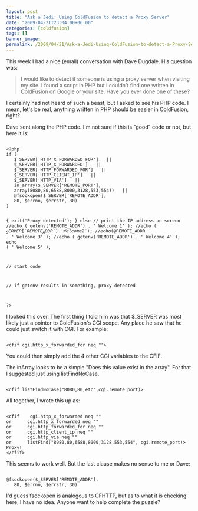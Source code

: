 ```yaml
---
layout: post
title: "Ask a Jedi: Using ColdFusion to detect a Proxy Server"
date: "2009-04-21T23:04:00+06:00"
categories: [coldfusion]
tags: []
banner_image: 
permalink: /2009/04/21/Ask-a-Jedi-Using-ColdFusion-to-detect-a-Proxy-Server
---
```


This week I had a nice (email) conversation with Dave Dugdale. His question was:

<blockquote>
<p>
I would like to detect if someone is using a proxy server when visiting my site. I found a script in PHP but I couldn't find one written in ColdFusion on Google or your site. Have you ever
done one of these?
</p>
</blockquote>

I certainly had not heard of such a beast, but I asked to see his PHP code. I mean, let's be real, anything written in PHP should be easier in ColdFusion, right?
<!--more-->
Dave sent along the PHP code. I'm not sure if this is "good" code or not, but here it is:

<code>
&lt;?php
if (
   $_SERVER['HTTP_X_FORWARDED_FOR']   ||
   $_SERVER['HTTP_X_FORWARDED']   ||
   $_SERVER['HTTP_FORWARDED_FOR']   ||
   $_SERVER['HTTP_CLIENT_IP']   ||
   $_SERVER['HTTP_VIA']   ||
   in_array($_SERVER['REMOTE_PORT'],
   array(8080,80,6588,8000,3128,553,554))   ||
   @fsockopen($_SERVER['REMOTE_ADDR'],
   80, $errno, $errstr, 30)
)

{
exit('Proxy detected');
}
else
// print the IP address on screen
//echo ( getenv('REMOTE_ADDR') .  ' Welcome 1' );
//echo ( $_SERVER['REMOTE_ADDR'] .  ' Welcome 2' );
//echo ( @$REMOTE_ADDR .  ' Welcome 3' );
//echo ( getenv('REMOTE_ADDR') .  ' Welcome 4' );
echo (  ' Welcome 5' );


// start code

// if getenv results in something, proxy detected

?&gt;
</code>

I looked this over. The first thing I told him was that $_SERVER was most likely just a pointer to ColdFusion's CGI scope. Any place he saw that he could just switch it with CGI. For example:

<code>
&lt;cfif cgi.http_x_forwarded_for neq ""&gt;
</code>

You could then simply add the 4 other CGI variables to the CFIF. 

The inArray looks to be a simple "Does this value exist in the array". For that I suggested just using listFindNoCase.

<code>
&lt;cfif listFindNoCase("8080,80,etc",cgi.remote_port)&gt;
</code>

All together, I wrote this up as:

<code>
&lt;cfif	cgi.http_x_forwarded neq ""
or		cgi.http_x_forwarded neq ""
or 		cgi.http_forwarded_for neq ""
or		cgi.http_client_ip neq ""
or		cgi.http_via neq ""
or		listFind("8080,80,6588,8000,3128,553,554", cgi.remote_port)&gt;
Proxy!
&lt;/cfif&gt;
</code>

This seems to work well. But the last clause makes no sense to me or Dave:

<code>
@fsockopen($_SERVER['REMOTE_ADDR'],
   80, $errno, $errstr, 30)
</code>

I'd guess fsockopen is analogous to CFHTTP, but as to what it is checking here, I have no idea. Anyone want to help complete the puzzle?